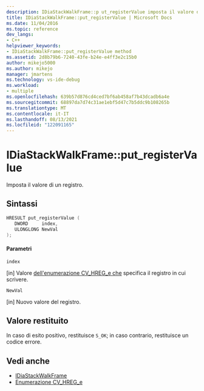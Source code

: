 ```yaml
---
description: IDiaStackWalkFrame::p ut_registerValue imposta il valore di un registro.
title: IDiaStackWalkFrame::put_registerValue | Microsoft Docs
ms.date: 11/04/2016
ms.topic: reference
dev_langs:
- C++
helpviewer_keywords:
- IDiaStackWalkFrame::put_registerValue method
ms.assetid: 2d8b79b6-7240-43fe-b24e-e4ff3e2c15b0
author: mikejo5000
ms.author: mikejo
manager: jmartens
ms.technology: vs-ide-debug
ms.workload:
- multiple
ms.openlocfilehash: 639b57d876cd4ced7bf6ab458af7b43dcadb6a4e
ms.sourcegitcommit: 68897da7d74c31ae1ebf5d47c7b5ddc9b108265b
ms.translationtype: MT
ms.contentlocale: it-IT
ms.lasthandoff: 08/13/2021
ms.locfileid: "122091165"
---
```

# <a name="idiastackwalkframeput_registervalue"></a>IDiaStackWalkFrame::put_registerValue
Imposta il valore di un registro.

## <a name="syntax"></a>Sintassi

```C++
HRESULT put_registerValue ( 
   DWORD     index,
   ULONGLONG NewVal
);
```

#### <a name="parameters"></a>Parametri
 `index`

[in] Valore [dell'enumerazione CV_HREG_e che](../../debugger/debug-interface-access/cv-hreg-e.md) specifica il registro in cui scrivere.

 `NewVal`

[in] Nuovo valore del registro.

## <a name="return-value"></a>Valore restituito
 In caso di esito positivo, restituisce `S_OK`; in caso contrario, restituisce un codice errore.

## <a name="see-also"></a>Vedi anche
- [IDiaStackWalkFrame](../../debugger/debug-interface-access/idiastackwalkframe.md)
- [Enumerazione CV_HREG_e](../../debugger/debug-interface-access/cv-hreg-e.md)
